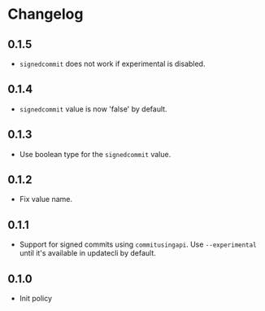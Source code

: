 # Changelog

## 0.1.5

* `signedcommit` does not work if experimental is disabled.

## 0.1.4

* `signedcommit` value is now 'false' by default.

## 0.1.3

* Use boolean type for the `signedcommit` value.

## 0.1.2

* Fix value name.

## 0.1.1

* Support for signed commits using `commitusingapi`. Use `--experimental` until it's available in updatecli by default.

## 0.1.0

* Init policy
